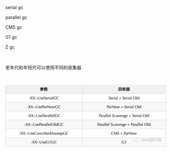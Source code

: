 serial gc

parallel gc

CMS gc

G1 gc

Z gc

​

老年代和年轻代可以使用不同的收集器

​

![image.png](assert/1638327698508-f36b1fd1-fed1-430a-ab9c-c7c10e34c549.png)